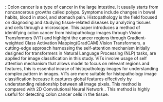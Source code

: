 : Colon cancer is a type of cancer in the large intestine. It usually starts from noncancerous
growths called polyps. Symptoms include changes in bowel habits, blood in stool, and stomach pain.
Histopathology is the field focused on diagnosing and studying tissue-related diseases by analyzing tissues
and cells through a microscope. This paper introduces a method of identifying colon cancer from
histopathology images through Vision Transformers (ViT) and highlight the cancer regions through
Gradient-weighted Class Activation Mapping(GradCAM).Vision Transformers, a cutting-edge approach
harnessing the self-attention mechanism initially designed for transformers in Natural Language
Processing (NLP) tasks, are applied for image classification in this study. ViTs involve usage of self
attention mechanism that allows model to focus on relevant regions and features, this is essential incase of
histopathology images for understanding complex pattern in images. ViTs are more suitable for
histopathology image classification because it captures global features effectively by understanding
relationship between all image pixels. This method is compared with 2D Convolutional Neural Network .
This method is highly useful for detecting colon cancer cells in the tissue.
